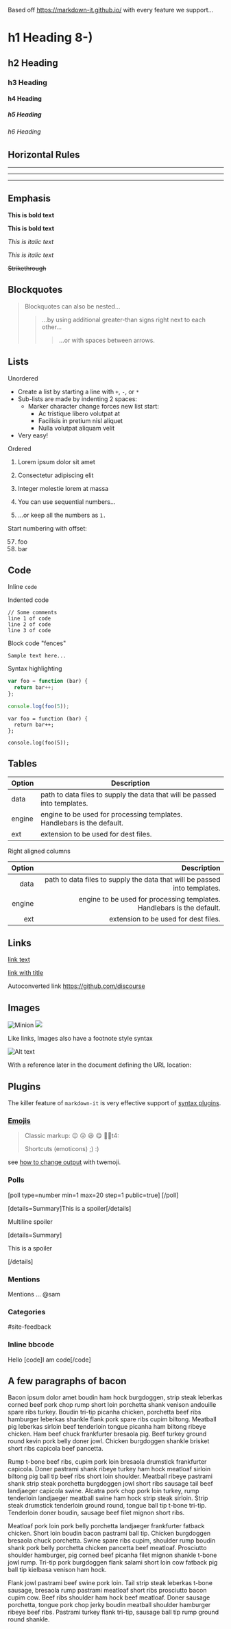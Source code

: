 Based off https://markdown-it.github.io/ with every feature we support...

# h1 Heading 8-)

## h2 Heading

### h3 Heading

#### h4 Heading

##### h5 Heading

###### h6 Heading

## Horizontal Rules

---

---

---

## Emphasis

**This is bold text**

**This is bold text**

_This is italic text_

_This is italic text_

~~Strikethrough~~

## Blockquotes

> Blockquotes can also be nested...
>
> > ...by using additional greater-than signs right next to each other...
> >
> > > ...or with spaces between arrows.

## Lists

Unordered

- Create a list by starting a line with `+`, `-`, or `*`
- Sub-lists are made by indenting 2 spaces:
  - Marker character change forces new list start:
    - Ac tristique libero volutpat at
    * Facilisis in pretium nisl aliquet
    - Nulla volutpat aliquam velit
- Very easy!

Ordered

1. Lorem ipsum dolor sit amet
2. Consectetur adipiscing elit
3. Integer molestie lorem at massa

4. You can use sequential numbers...
5. ...or keep all the numbers as `1.`

Start numbering with offset:

57. foo
1. bar

## Code

Inline `code`

Indented code

    // Some comments
    line 1 of code
    line 2 of code
    line 3 of code

Block code "fences"

```
Sample text here...
```

Syntax highlighting

```js
var foo = function (bar) {
  return bar++;
};

console.log(foo(5));
```

```text
var foo = function (bar) {
  return bar++;
};

console.log(foo(5));
```

## Tables

| Option | Description                                                               |
| ------ | ------------------------------------------------------------------------- |
| data   | path to data files to supply the data that will be passed into templates. |
| engine | engine to be used for processing templates. Handlebars is the default.    |
| ext    | extension to be used for dest files.                                      |

Right aligned columns

| Option |                                                               Description |
| -----: | ------------------------------------------------------------------------: |
|   data | path to data files to supply the data that will be passed into templates. |
| engine |    engine to be used for processing templates. Handlebars is the default. |
|    ext |                                      extension to be used for dest files. |

## Links

[link text](http://dev.nodeca.com)

[link with title](http://nodeca.github.io/pica/demo/ "title text!")

Autoconverted link https://github.com/discourse

## Images

![Minion](/uploads/default/original/1X/f038dc6544a178b470b3014e92377b4dc996b991.png)
![](/uploads/default/original/1X/974402975b9ec316057a9e331bbade74d225bc46.jpg)

Like links, Images also have a footnote style syntax

![Alt text][id]

With a reference later in the document defining the URL location:

[id]: /uploads/default/original/1X/7bd599f0af2da1f370ea7b49ebec6e73c32d722b.jpg "The Dojocat"

## Plugins

The killer feature of `markdown-it` is very effective support of
[syntax plugins](https://www.npmjs.org/browse/keyword/markdown-it-plugin).

### [Emojis](https://github.com/markdown-it/markdown-it-emoji)

> Classic markup: :wink: :cry: :laughing: :yum: :surfing_woman:t4:
>
> Shortcuts (emoticons) ;) :)

see [how to change output](https://github.com/markdown-it/markdown-it-emoji#change-output) with twemoji.

### Polls

[poll type=number min=1 max=20 step=1 public=true]
[/poll]

[details=Summary]This is a spoiler[/details]

Multiline spoiler

[details=Summary]

This is a spoiler

[/details]

### Mentions

Mentions ... @sam

### Categories

#site-feedback

### Inline bbcode

Hello [code]I am code[/code]

## A few paragraphs of **bacon**

Bacon ipsum dolor amet boudin ham hock burgdoggen, strip steak leberkas corned beef pork chop rump short loin porchetta shank venison andouille spare ribs turkey. Boudin tri-tip picanha chicken, porchetta beef ribs hamburger leberkas shankle flank pork spare ribs cupim biltong. Meatball pig leberkas sirloin beef tenderloin tongue picanha ham biltong ribeye chicken. Ham beef chuck frankfurter bresaola pig. Beef turkey ground round kevin pork belly doner jowl. Chicken burgdoggen shankle brisket short ribs capicola beef pancetta.

Rump t-bone beef ribs, cupim pork loin bresaola drumstick frankfurter capicola. Doner pastrami shank ribeye turkey ham hock meatloaf sirloin biltong pig ball tip beef ribs short loin shoulder. Meatball ribeye pastrami shank strip steak porchetta burgdoggen jowl short ribs sausage tail beef landjaeger capicola swine. Alcatra pork chop pork loin turkey, rump tenderloin landjaeger meatball swine ham hock strip steak sirloin. Strip steak drumstick tenderloin ground round, tongue ball tip t-bone tri-tip. Tenderloin doner boudin, sausage beef filet mignon short ribs.

Meatloaf pork loin pork belly porchetta landjaeger frankfurter fatback chicken. Short loin boudin bacon pastrami ball tip. Chicken burgdoggen bresaola chuck porchetta. Swine spare ribs cupim, shoulder rump boudin shank pork belly porchetta chicken pancetta beef meatloaf. Prosciutto shoulder hamburger, pig corned beef picanha filet mignon shankle t-bone jowl rump. Tri-tip pork burgdoggen flank salami short loin cow fatback pig ball tip kielbasa venison ham hock.

Flank jowl pastrami beef swine pork loin. Tail strip steak leberkas t-bone sausage, bresaola rump pastrami meatloaf short ribs prosciutto bacon cupim cow. Beef ribs shoulder ham hock beef meatloaf. Doner sausage porchetta, tongue pork chop jerky boudin meatball shoulder hamburger ribeye beef ribs. Pastrami turkey flank tri-tip, sausage ball tip rump ground round shankle.
